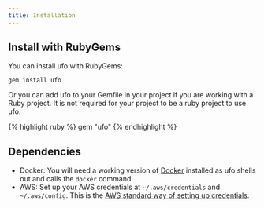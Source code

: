 ```yaml
---
title: Installation
---
```


## Install with RubyGems

You can install ufo with RubyGems:

    gem install ufo

Or you can add ufo to your Gemfile in your project if you are working with a Ruby project.  It is not required for your project to be a ruby project to use ufo.

{% highlight ruby %}
gem "ufo"
{% endhighlight %}

## Dependencies

* Docker: You will need a working version of [Docker](https://docs.docker.com/engine/installation/) installed as ufo shells out and calls the `docker` command.
* AWS: Set up your AWS credentials at `~/.aws/credentials` and `~/.aws/config`.  This is the [AWS standard way of setting up credentials](https://aws.amazon.com/blogs/security/a-new-and-standardized-way-to-manage-credentials-in-the-aws-sdks/).
